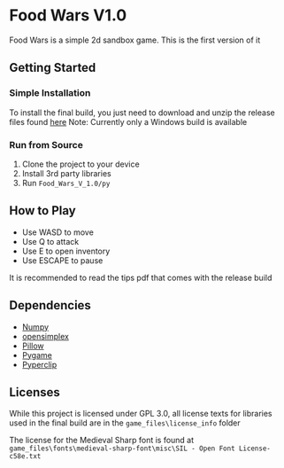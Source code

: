 # Food Wars V1.0
Food Wars is a simple 2d sandbox game. This is the first version of it
## Getting Started
### Simple Installation
To install the final build, you just need to download and unzip the release files found [here](https://github.com/Food-Wars/Food-Wars-V1.0/releases/tag/v1.0)
Note: Currently only a Windows build is available
### Run from Source
1) Clone the project to your device
2) Install 3rd party libraries
3) Run ```Food_Wars_V_1.0/py```

## How to Play
* Use WASD to move
* Use Q to attack
* Use E to open inventory
* Use ESCAPE to pause

It is recommended to read the tips pdf that comes with the release build
## Dependencies
* [Numpy](https://github.com/numpy/numpy)
* [opensimplex](https://pypi.org/project/opensimplex/)
* [Pillow](https://github.com/python-pillow/Pillow)
* [Pygame](https://github.com/pygame-community/pygame-ce)
* [Pyperclip](https://pypi.org/project/pyperclip/)

## Licenses
While this project is licensed under GPL 3.0, all license texts for libraries used in the final build are in the ```game_files\license_info``` folder

The license for the Medieval Sharp font is found at ```game_files\fonts\medieval-sharp-font\misc\SIL - Open Font License-c58e.txt```
